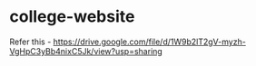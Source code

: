# college-website
 
Refer this - https://drive.google.com/file/d/1W9b2lT2gV-myzh-VgHpC3yBb4nixC5Jk/view?usp=sharing 
